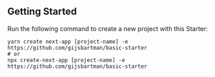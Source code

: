 ## Getting Started

Run the following command to create a new project with this Starter:

```
yarn create next-app [project-name] -e https://github.com/gijsbartman/basic-starter
# or
npx create-next-app [project-name] -e https://github.com/gijsbartman/basic-starter
```
